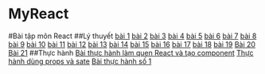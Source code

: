 # MyReact
#Bài tập môn React
##Lý thuyết
[bài 1](https://codepen.io/nguyenngocxuanquynh/pen/zYabGEq)
[bài 2](https://codepen.io/nguyenngocxuanquynh/pen/wvXOaPQ)
[bài 3](https://codepen.io/nguyenngocxuanquynh/pen/ExRMjQg)
[bài 4](https://codepen.io/nguyenngocxuanquynh/pen/abKMOQJ)
[bài 5](https://codepen.io/nguyenngocxuanquynh/pen/qBKvdLP)
[bài 6](https://codepen.io/nguyenngocxuanquynh/pen/gOKEpZQ)
[bài 7](https://codepen.io/nguyenngocxuanquynh/pen/poKYJYJ)
[bài 8](https://codepen.io/nguyenngocxuanquynh/pen/abKMvby)
[bài 9](https://codepen.io/nguyenngocxuanquynh/pen/vYrKmmQ)
[bài 10](https://codepen.io/nguyenngocxuanquynh/pen/JjZKJEV)
[bài 11](https://codepen.io/nguyenngocxuanquynh/pen/mdKWvOR)
[bài 12](https://codepen.io/nguyenngocxuanquynh/pen/qBKrgRE)
[bài 13](https://codepen.io/nguyenngocxuanquynh/pen/zYaZXYP)
[bài 14](https://codepen.io/nguyenngocxuanquynh/pen/xxzdqYa)
[bài 15](https://codepen.io/nguyenngocxuanquynh/pen/KKemmzo)
[bài 16](https://codepen.io/nguyenngocxuanquynh/pen/WNyXLOa)
[bài 17](https://codepen.io/nguyenngocxuanquynh/pen/VwdrqRr)
[bài 18](https://codepen.io/nguyenngocxuanquynh/pen/ZERqMxQ)
[bài 19](https://codepen.io/nguyenngocxuanquynh/pen/abKXjEK)
[Bài 20](https://codepen.io/nguyenngocxuanquynh/pen/mdKvjKb)
[Bài 21](https://codepen.io/nguyenngocxuanquynh/pen/GRGzBGR)
##Thực hành
[Bài thực hành làm quen React và tạo component](https://codesandbox.io/s/old-cdn-lvgorj?file=/src/App.js)
[Thực hành dùng props và sate](https://codepen.io/nguyenngocxuanquynh/pen/poKGZQW)
[Bài thực hành số 1](https://codesandbox.io/s/pensive-dan-ucnhjp?file=/src/index.js)
